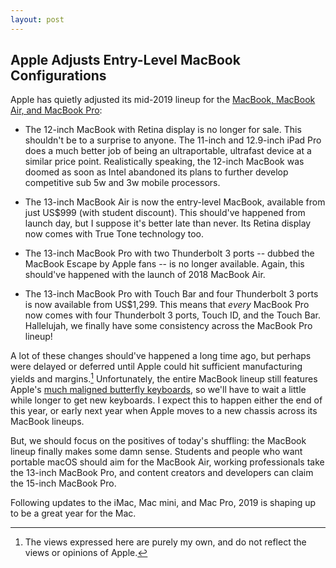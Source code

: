 ```yaml
---
layout: post
---
```

## Apple Adjusts Entry-Level MacBook Configurations

Apple has quietly adjusted its mid-2019 lineup for the [MacBook, MacBook Air, and MacBook Pro](https://www.apple.com/mac/):

* The 12-inch MacBook with Retina display is no longer for sale. This shouldn't be to a surprise to anyone. The 11-inch and 12.9-inch iPad Pro does a much better job of being an ultraportable, ultrafast device at a similar price point. Realistically speaking, the 12-inch MacBook was doomed as soon as Intel abandoned its plans to further develop competitive sub 5w and 3w mobile processors.

* The 13-inch MacBook Air is now the entry-level MacBook, available from just US$999 (with student discount). This should've happened from launch day, but I suppose it's better late than never. Its Retina display now comes with True Tone technology too.

* The 13-inch MacBook Pro with two Thunderbolt 3 ports -- dubbed the MacBook Escape by Apple fans -- is no longer available. Again, this should've happened with the launch of 2018 MacBook Air.

* The 13-inch MacBook Pro with Touch Bar and four Thunderbolt 3 ports is now available from US$1,299. This means that *every* MacBook Pro now comes with four Thunderbolt 3 ports, Touch ID, and the Touch Bar. Hallelujah, we finally have some consistency across the MacBook Pro lineup!

A lot of these changes should've happened a long time ago, but perhaps were delayed or deferred until Apple could hit sufficient manufacturing yields and margins.[^1]
Unfortunately, the entire MacBook lineup still features Apple's [much maligned butterfly keyboards](https://support.apple.com/keyboard-service-program-for-mac-notebooks), so we'll have to wait a little while longer to get new keyboards. I expect this to happen either the end of this year, or early next year when Apple moves to a new chassis across its MacBook lineups.

But, we should focus on the positives of today's shuffling: the MacBook lineup finally makes some damn sense. Students and people who want portable macOS should aim for the MacBook Air, working professionals take the 13-inch MacBook Pro, and content creators and developers can claim the 15-inch MacBook Pro.

Following updates to the iMac, Mac mini, and Mac Pro, 2019 is shaping up to be a great year for the Mac.

[^1]: The views expressed here are purely my own, and do not reflect the views or opinions of Apple.

